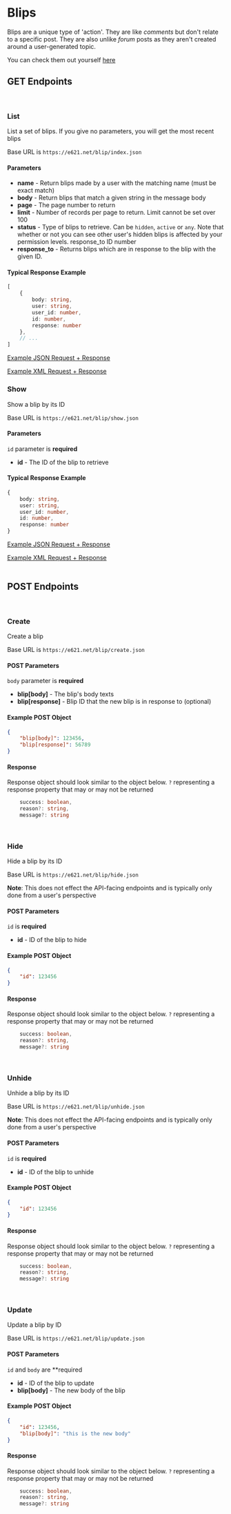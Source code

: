 # Blips

Blips are a unique type of 'action'. They are like _comments_ but don't relate to a specific post. They are also unlike _forum_ posts as they aren't created around a user-generated topic.

You can check them out yourself [here](https://e621.net/blip/index)


## GET Endpoints
</br>

### List

List a set of blips. If you give no parameters, you will get the most recent blips

Base URL is `https://e621.net/blip/index.json`

#### Parameters

- **name** - Return blips made by a user with the matching name (must be exact match)
- **body** - Return blips that match a given string in the message body
- **page** - The page number to return
- **limit** - Number of records per page to return. Limit cannot be set over 100
- **status** - Type of blips to retrieve. Can be `hidden`, `active` or `any`. Note that whether or not you can see other user's hidden blips is affected by your permission levels.
response_to ID number 
- **response_to** - Returns blips which are in response to the blip with the given ID.

#### Typical Response Example

```typescript
[
    {
        body: string,
        user: string,
        user_id: number,
        id: number,
        response: number
    },
    // ...
]
```

[Example JSON Request + Response](https://e621.net/blip/index.json)

[Example XML Request + Response](https://e621.net/blip/index.xml)
</br>

### Show

Show a blip by its ID

Base URL is `https://e621.net/blip/show.json`

#### Parameters

`id` parameter is **required**

- **id** - The ID of the blip to retrieve

#### Typical Response Example

```typescript
{
    body: string,
    user: string,
    user_id: number,
    id: number,
    response: number
}
```

[Example JSON Request + Response](https://e621.net/blip/show.json?id=1234)

[Example XML Request + Response](https://e621.net/blip/show.xml?id=1234)
</br>
</br>

## POST Endpoints
</br>

### Create

Create a blip

Base URL is `https://e621.net/blip/create.json`

#### POST Parameters

`body` parameter is **required**

- **blip[body]** - The blip's body texts
- **blip[response]** - Blip ID that the new blip is in response to (optional)

#### Example POST Object

```json
{
    "blip[body]": 123456,
    "blip[response]": 56789
}
```

#### Response

Response object should look similar to the object below. `?` representing a response property that may or may not be returned

```typescript
    success: boolean,
    reason?: string,
    message?: string
```
</br>

### Hide

Hide a blip by its ID

Base URL is `https://e621.net/blip/hide.json`

**Note**: This does not effect the API-facing endpoints and is typically only done from a user's perspective

#### POST Parameters

`id` is **required**

- **id** - ID of the blip to hide

#### Example POST Object

```json
{
    "id": 123456
}
```

#### Response

Response object should look similar to the object below. `?` representing a response property that may or may not be returned

```typescript
    success: boolean,
    reason?: string,
    message?: string
```
</br>

### Unhide

Unhide a blip by its ID

Base URL is `https://e621.net/blip/unhide.json`

**Note**: This does not effect the API-facing endpoints and is typically only done from a user's perspective

#### POST Parameters

`id` is **required**

- **id** - ID of the blip to unhide

#### Example POST Object

```json
{
    "id": 123456
}
```

#### Response

Response object should look similar to the object below. `?` representing a response property that may or may not be returned

```typescript
    success: boolean,
    reason?: string,
    message?: string
```
</br>

### Update

Update a blip by ID

Base URL is `https://e621.net/blip/update.json`

#### POST Parameters

`id` and `body`  are **required

- **id** - ID of the blip to update
- **blip[body]** - The new body of the blip

#### Example POST Object

```json
{
    "id": 123456,
    "blip[body]": "this is the new body"
}
```

#### Response

Response object should look similar to the object below. `?` representing a response property that may or may not be returned

```typescript
    success: boolean,
    reason?: string,
    message?: string
```
</br>